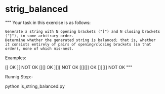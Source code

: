 strig_balanced
==============

"""
 Your task in this exercise is as follows:

    Generate a string with N opening brackets ("[") and N closing brackets ("]"), in some arbitrary order.
    Determine whether the generated string is balanced; that is, whether it consists entirely of pairs of opening/closing brackets (in that order), none of which mis-nest. 

Examples:

   []        OK   ][        NOT OK
   [][]      OK   ][][      NOT OK
   [[][]]    OK   []][[]    NOT OK
"""


Runnig Step:-

python is_string_balanced.py  
